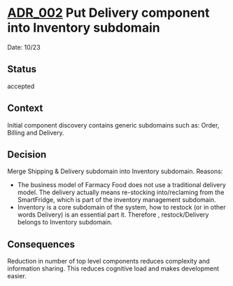 # [ADR_002](../../../README.md) Put Delivery component into Inventory subdomain

Date: 10/23

## Status

accepted

## Context

Initial component discovery contains generic subdomains such as: Order, Billing and Delivery.

## Decision

Merge Shipping & Delivery subdomain into Inventory subdomain. Reasons:
+ The business model of Farmacy Food does not use a traditional delivery model. The delivery actually means  re-stocking into/reclaming from the SmartFridge, which is part of the inventory management subdomain.
+ Inventory is a core subdomain of the system, how to restock (or in other words Delivery) is an essential part it. Therefore , restock/Delivery belongs to Inventory subdomain.

## Consequences

Reduction in number of top level components reduces complexity and information sharing. This reduces cognitive load and
makes development easier.
